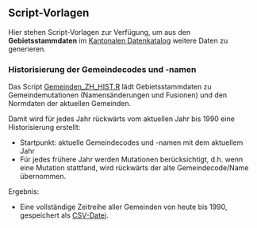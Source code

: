## Script-Vorlagen

Hier stehen Script-Vorlagen zur Verfügung, um aus den **Gebietsstammdaten** im [Kantonalen Datenkatalog](https://www.zh.ch/de/politik-staat/statistik-daten/datenkatalog.html#/datasets/3082@statistisches-amt-kanton-zuerich) 
weitere Daten zu generieren.


### Historisierung der Gemeindecodes und -namen

Das Script [Gemeinden_ZH_HIST.R](Gemeinden_ZH_HIST.R) lädt Gebietsstammdaten zu Gemeindemutationen (Namensänderungen und Fusionen)
und den Normdaten der aktuellen Gemeinden. 

Damit wird für jedes Jahr rückwärts vom aktuellen Jahr bis 1990 eine Historisierung erstellt:
- Startpunkt: aktuelle Gemeindecodes und -namen mit dem aktuellem Jahr
- Für jedes frühere Jahr werden Mutationen berücksichtigt, d.h. wenn eine Mutation stattfand, wird rückwärts der alte Gemeindecode/Name übernommen.

Ergebnis:
- Eine vollständige Zeitreihe aller Gemeinden von heute bis 1990, gespeichert als [CSV-Datei](script_vorlagen/daten/gemeine_code_jahr.csv).
